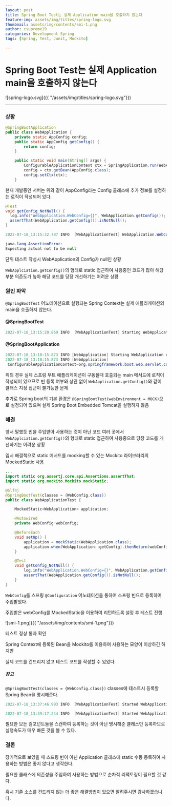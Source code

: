 ```yaml
---
layout: post
title: Spring Boot Test는 실제 Application main을 호출하지 않는다
feature-img: assets/img/titles/spring-logo.svg
thumbnail: assets/img/contents/smi-1.png
author: csupreme19
categories: Development Spring
tags: [Spring, Test, Junit, Mockito]

---
```


# Spring Boot Test는 실제 Application main을 호출하지 않는다

![spring-logo.svg]({{ "/assets/img/titles/spring-logo.svg"}})

---

### 상황

```java
@SpringBootApplication
public class WebApplication {
	private static AppConfig config;
	public static AppConfig getConfig() {
		return config;
	}

	public static void main(String[] args) {
		ConfigurableApplicationContext ctx = SpringApplication.run(WebApplication.class, args);
		config = ctx.getBean(AppConfig.class);
		config.setCtx(ctx);
	}
```

현재 개발중인 서버는 위와 같이 AppConfig라는 Config 클래스에 추가 정보를 설정하는 로직이 작성되어 있다.

```java
@Test
void getConfig_NotNull() {
  log.info("WebApplication.WebConfig={}", WebApplication.getConfig());
  assertThat(WebApplication.getConfig()).isNotNull();
}
```

```java
2022-07-18_13:15:32.787 INFO  [WebApplicationTest] WebApplication.WebConfig=null

java.lang.AssertionError: 
Expecting actual not to be null
```

단위 테스트 작성시 WebApplication의 Config가 null인 상황

`WebApplciation.getConfig()`의 형태로 static 접근하여 사용중인 코드가 많아 해당 부분 의존도가 높아 해당 코드를 당장 개선하기는 어려운 상황



### 원인 파악

`@SpringBootTest` 어노테이션으로 실행되는 Spring Context는 실제 애플리케이션의 main을 호출하지 않는다.

#### @SpringBootTest

```java
2022-07-18_13:15:20.869 INFO  [WebApplicationTest] Starting WebApplicationTest using Java ...
```

#### @SpringBootApplication

```java
2022-07-18_13:18:15.873 INFO [WebApplication] Starting WebApplication using Java ...
2022-07-18_13:18:15.873 INFO [WebApplication] 
 ConfigurableApplicationContext=org.springframework.boot.web.servlet.context.AnnotationConfigServletWebServerApplicationContext@75158918,
```

위의 경우 실제 스프링 부트 애플리케이션이 구동될때 호출되는 main 메서드에 로직이 작성되어 있으므로 빈 등록 여부와 상관 없이 `WebApplication.getConfig()`와 같이 클래스 지정 접근이 불가능한 문제

추가로 Spring boot의 기본 환경은 `@SpringBootTest(webEnvironment = MOCK)`으로 설정되어 있으며 실제 Spring Boot Embedded Tomcat을 실행하지 않음



### 해결

앞서 말했듯 빈을 주입받아 사용하는 것이 아닌 코드 여러 곳에서  `WebApplciation.getConfig()`의 형태로 static 접근하여 사용중으로 당장 코드를 개선하기는 어려운 상황

임시 해결책으로 static 메서드를 mocking할 수 있는 Mockito 라이브러리의 MockedStatic 사용

```java
...
import static org.assertj.core.api.Assertions.assertThat;
import static org.mockito.Mockito.mockStatic;

@Slf4j
@SpringBootTest(classes = {WebConfig.class})
public class WebApplicationTest {

    MockedStatic<WebApplication> application;

    @Autowired
    private WebConfig webConfig;

    @BeforeEach
    void setUp() {
        application = mockStatic(WebApplication.class);
        application.when(WebApplication::getConfig).thenReturn(webConfig);
    }

    @Test
    void getConfig_NotNull() {
        log.info("WebApplication.WebConfig={}", WebApplication.getConfig());
        assertThat(WebApplication.getConfig()).isNotNull();
    }
}
```

`WebConfig`를 스프링 `@Configuration` 어노테이션을 통하여 스프링 빈으로 등록하여 주입받았다.

주입받은 webConfig를 MockedStatic을 이용하여 리턴하도록 설정 후 테스트 진행

![smi-1.png]({{ "/assets/img/contents/smi-1.png"}})

테스트 정상 통과 확인

Spring Context에 등록된 Bean을 Mockito를 이용하여 사용하는 모양이 이상하긴 하지만 

실제 코드를 건드리지 않고 테스트 코드를 작성할 수 있었다.

##### 참고

`@SpringBootTest(classes = {WebConfig.class})` classes에 테스트시 등록할 Spring Bean을 명시해준다.

```java
2022-07-18_13:37:46.993 INFO  [WebApplicationTest] Started WebApplicationTest in 11.488 seconds (JVM running for 12.397)
```

```java
2022-07-18_13:39:17.244 INFO  [WebApplicationTest] Started WebApplicationTest in 0.889 seconds (JVM running for 1.742)
```

필요한 모든 컴포넌트들을 스캔하여 등록하는 것이 아닌 명시해준 클래스만 등록하므로 실행속도가 매우 빠른 것을 볼 수 있다.



### 결론

장기적으로 보았을 때 스프링 빈이 아닌 Application 클래스에 static 수동 등록하여 사용하는 방법은 좋지 않다고 생각한다.

필요한 클래스에 의존성을 주입하여 사용하는 방법으로 순차적 리팩토링이 필요할 것 같다.

혹시 기존 소스를 건드리지 않는 더 좋은 해결방법이 있으면 알려주시면 감사하겠습니다.

